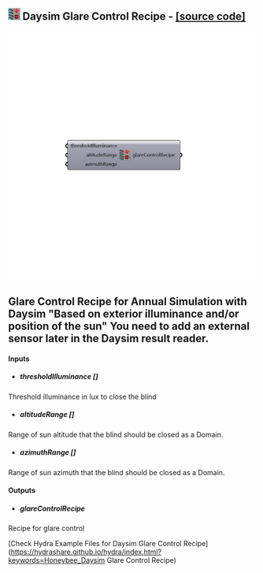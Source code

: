 ## ![](../../images/icons/Daysim_Glare_Control_Recipe.png) Daysim Glare Control Recipe - [[source code]](https://github.com/ladybug-tools/honeybee-legacy/tree/master/src/Honeybee_Daysim%20Glare%20Control%20Recipe.py)

![](../../images/components/Daysim_Glare_Control_Recipe.png)

Glare Control Recipe for Annual Simulation with Daysim "Based on exterior illuminance and/or position of the sun"
 You need to add an external sensor later in the Daysim result reader.
 -
 

#### Inputs
* ##### thresholdIlluminance []
Threshold illuminance in lux to close the blind
* ##### altitudeRange []
Range of sun altitude that the blind should be closed as a Domain.
* ##### azimuthRange []
Range of sun azimuth that the blind should be closed as a Domain.

#### Outputs
* ##### glareControlRecipe
Recipe for glare control


[Check Hydra Example Files for Daysim Glare Control Recipe](https://hydrashare.github.io/hydra/index.html?keywords=Honeybee_Daysim Glare Control Recipe)